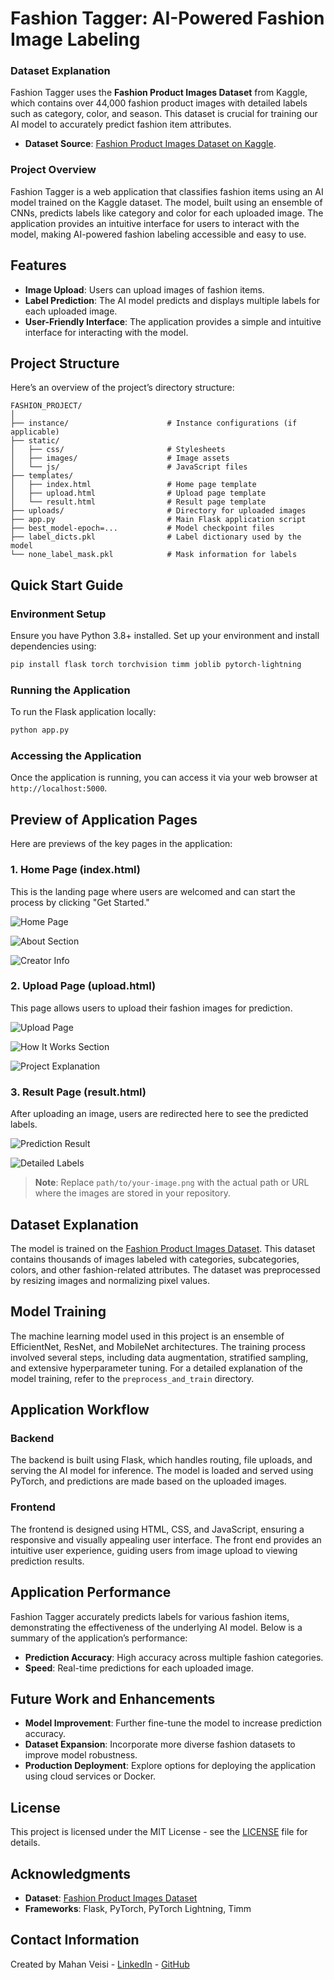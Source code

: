 # **Fashion Tagger: AI-Powered Fashion Image Labeling**

### Dataset Explanation

Fashion Tagger uses the **Fashion Product Images Dataset** from Kaggle, which contains over 44,000 fashion product images with detailed labels such as category, color, and season. This dataset is crucial for training our AI model to accurately predict fashion item attributes.

- **Dataset Source**: [Fashion Product Images Dataset on Kaggle](https://www.kaggle.com/datasets/paramaggarwal/fashion-product-images-dataset).

### Project Overview

Fashion Tagger is a web application that classifies fashion items using an AI model trained on the Kaggle dataset. The model, built using an ensemble of CNNs, predicts labels like category and color for each uploaded image. The application provides an intuitive interface for users to interact with the model, making AI-powered fashion labeling accessible and easy to use.

## **Features**
- **Image Upload**: Users can upload images of fashion items.
- **Label Prediction**: The AI model predicts and displays multiple labels for each uploaded image.
- **User-Friendly Interface**: The application provides a simple and intuitive interface for interacting with the model.

## **Project Structure**

Here’s an overview of the project’s directory structure:
```
FASHION_PROJECT/
│
├── instance/                      # Instance configurations (if applicable)
├── static/
│   ├── css/                       # Stylesheets
│   ├── images/                    # Image assets
│   └── js/                        # JavaScript files
├── templates/
│   ├── index.html                 # Home page template
│   ├── upload.html                # Upload page template
│   └── result.html                # Result page template
├── uploads/                       # Directory for uploaded images
├── app.py                         # Main Flask application script
├── best_model-epoch=...           # Model checkpoint files
├── label_dicts.pkl                # Label dictionary used by the model
└── none_label_mask.pkl            # Mask information for labels
```

## **Quick Start Guide**

### **Environment Setup**
Ensure you have Python 3.8+ installed. Set up your environment and install dependencies using:
```bash
pip install flask torch torchvision timm joblib pytorch-lightning
```

### **Running the Application**
To run the Flask application locally:
```bash
python app.py
```

### **Accessing the Application**
Once the application is running, you can access it via your web browser at `http://localhost:5000`.

## **Preview of Application Pages**

Here are previews of the key pages in the application:

### **1. Home Page (index.html)**
This is the landing page where users are welcomed and can start the process by clicking "Get Started."

![Home Page](path/to/first-image.png)

![About Section](path/to/second-image.png)

![Creator Info](path/to/third-image.png)

### **2. Upload Page (upload.html)**
This page allows users to upload their fashion images for prediction.

![Upload Page](path/to/fourth-image.png)

![How It Works Section](path/to/fifth-image.png)

![Project Explanation](path/to/sixth-image.png)

### **3. Result Page (result.html)**
After uploading an image, users are redirected here to see the predicted labels.

![Prediction Result](path/to/seventh-image.png)

![Detailed Labels](path/to/eighth-image.png)

> **Note**: Replace `path/to/your-image.png` with the actual path or URL where the images are stored in your repository.

## **Dataset Explanation**

The model is trained on the [Fashion Product Images Dataset](https://www.kaggle.com/datasets/paramaggarwal/fashion-product-images-dataset). This dataset contains thousands of images labeled with categories, subcategories, colors, and other fashion-related attributes. The dataset was preprocessed by resizing images and normalizing pixel values.

## **Model Training**

The machine learning model used in this project is an ensemble of EfficientNet, ResNet, and MobileNet architectures. The training process involved several steps, including data augmentation, stratified sampling, and extensive hyperparameter tuning. For a detailed explanation of the model training, refer to the `preprocess_and_train` directory.

## **Application Workflow**

### **Backend**
The backend is built using Flask, which handles routing, file uploads, and serving the AI model for inference. The model is loaded and served using PyTorch, and predictions are made based on the uploaded images.

### **Frontend**
The frontend is designed using HTML, CSS, and JavaScript, ensuring a responsive and visually appealing user interface. The front end provides an intuitive user experience, guiding users from image upload to viewing prediction results.

## **Application Performance**

Fashion Tagger accurately predicts labels for various fashion items, demonstrating the effectiveness of the underlying AI model. Below is a summary of the application’s performance:

- **Prediction Accuracy**: High accuracy across multiple fashion categories.
- **Speed**: Real-time predictions for each uploaded image.

## **Future Work and Enhancements**

- **Model Improvement**: Further fine-tune the model to increase prediction accuracy.
- **Dataset Expansion**: Incorporate more diverse fashion datasets to improve model robustness.
- **Production Deployment**: Explore options for deploying the application using cloud services or Docker.

## **License**

This project is licensed under the MIT License - see the [LICENSE](LICENSE) file for details.

## **Acknowledgments**

- **Dataset**: [Fashion Product Images Dataset](https://www.kaggle.com/datasets/paramaggarwal/fashion-product-images-dataset)
- **Frameworks**: Flask, PyTorch, PyTorch Lightning, Timm

## **Contact Information**

Created by Mahan Veisi - [LinkedIn](https://www.linkedin.com/in/mahan-veisi-427934226/) - [GitHub](https://github.com/MahanVeisi8)
